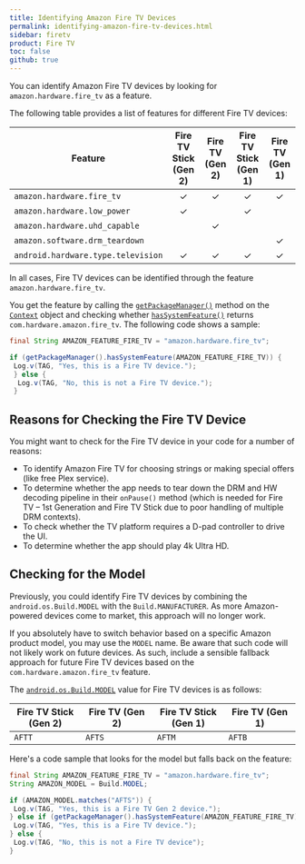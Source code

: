 ```yaml
---
title: Identifying Amazon Fire TV Devices
permalink: identifying-amazon-fire-tv-devices.html
sidebar: firetv
product: Fire TV
toc: false
github: true
---
```


You can identify Amazon Fire TV devices by looking for `amazon.hardware.fire_tv` as a feature.

The following table provides a list of features for different Fire TV devices:

<style>
td.center {
text-align: center;
 }
</style>
 
<table class="grid">
<colgroup>
  <col width="40%" />
  <col width="15%" />
  <col width="15%" />
  <col width="15%" />
  <col width="15%" />
</colgroup>
<thead>
<tr>
  <th>Feature</th>
  <th>Fire TV Stick <br/>(Gen 2)</th>
  <th>Fire TV <br/>(Gen 2)</th>
  <th>Fire TV Stick <br/>(Gen 1)</th>
  <th>Fire TV <br/>(Gen 1)</th>
</tr>
</thead>
<tbody>
<tr>
  <td><code>amazon.hardware.fire_tv</code></td>
  <td class="center"> ✓ </td>
  <td class="center"> ✓ </td>
  <td class="center"> ✓ </td>
  <td class="center"> ✓ </td>
</tr>
<tr>
  <td><code>amazon.hardware.low_power</code></td>
  <td class="center"> ✓ </td>
  <td class="center"> </td>
  <td class="center"> ✓ </td>
   <td class="center"> </td>
</tr>
<tr>
  <td><code>amazon.hardware.uhd_capable</code></td>
  <td class="center"></td>
  <td class="center"> ✓ </td>
  <td class="center"> </td>
  <td class="center"> </td>
   
</tr>
<tr>
  <td><code>amazon.software.drm_teardown</code></td>
  <td class="center"></td>
  <td class="center"></td>
  <td class="center"></td>
   <td class="center"> ✓ </td>
</tr>
<tr>
<td><code>android.hardware.type.television</code></td>
  <td class="center"> ✓ </td>
  <td class="center"> ✓ </td>
  <td class="center"> ✓ </td>
  <td class="center"> ✓ </td>
</tr>
</tbody>
</table>

In all cases, Fire TV devices can be identified through the feature `amazon.hardware.fire_tv`.

You get the feature by calling the [`getPackageManager()`][1] method on the [`Context`][2] object and checking whether [`hasSystemFeature()`][3] returns `com.hardware.amazon.fire_tv`. The following code shows a sample:

```java
final String AMAZON_FEATURE_FIRE_TV = "amazon.hardware.fire_tv";

if (getPackageManager().hasSystemFeature(AMAZON_FEATURE_FIRE_TV)) {
 Log.v(TAG, "Yes, this is a Fire TV device.");
 } else {
  Log.v(TAG, "No, this is not a Fire TV device.");
 }
```

## Reasons for Checking the Fire TV Device

You might want to check for the Fire TV device in your code for a number of reasons:

*  To identify Amazon Fire TV for choosing strings or making special offers (like free Plex service).
*  To determine whether the app needs to tear down the DRM and HW decoding pipeline in their `onPause()` method (which is needed for Fire TV &ndash; 1st Generation and Fire TV Stick due to poor handling of multiple DRM contexts).
*  To check whether the TV platform requires a D-pad controller to drive the UI.
*  To determine whether the app should play 4k Ultra HD.

## Checking for the Model

Previously, you could identify Fire TV devices by combining the `android.os.Build.MODEL` with the `Build.MANUFACTURER`. As more Amazon-powered devices come to market, this approach will no longer work. 

If you absolutely have to switch behavior based on a specific Amazon product model, you may use the `MODEL` name.  Be aware that such code will not likely work on future devices. As such, include a sensible fallback approach for future Fire TV devices based on the `com.hardware.amazon.fire_tv` feature.

The [`android.os.Build.MODEL`][4] value for Fire TV devices is as follows:

<table class="grid">
<colgroup>
  <col width="20%" />
  <col width="20%" />
  <col width="20%" />
  <col width="20%" />
</colgroup>
<thead>
<tr>
  <th>Fire TV Stick (Gen 2)</th>
  <th>Fire TV (Gen 2)</th>
  <th>Fire TV Stick (Gen 1)</th>
  <th>Fire TV (Gen 1)</th>
</tr>
</thead>
<tbody>
<tr>
  <td><code>AFTT</code></td>
  <td><code>AFTS</code></td>
  <td><code>AFTM</code></td>
  <td><code>AFTB</code></td>
</tr>
</tbody>
</table>

Here's a code sample that looks for the model but falls back on the feature:

```java
final String AMAZON_FEATURE_FIRE_TV = "amazon.hardware.fire_tv";
String AMAZON_MODEL = Build.MODEL;

if (AMAZON_MODEL.matches("AFTS")) {
 Log.v(TAG, "Yes, this is a Fire TV Gen 2 device.");
} else if (getPackageManager().hasSystemFeature(AMAZON_FEATURE_FIRE_TV)) {
 Log.v(TAG, "Yes, this is a Fire TV device.");
} else {
 Log.v(TAG, "No, this is not a Fire TV device");
}
```

[1]: https://developer.android.com/reference/android/content/Context.html#getPackageManager()
[2]: https://developer.android.com/reference/android/content/Context.html
[3]: https://developer.android.com/reference/android/content/pm/PackageManager.html#hasSystemFeature(java.lang.String)
[4]: https://developer.android.com/reference/android/os/Build.html#MODEL